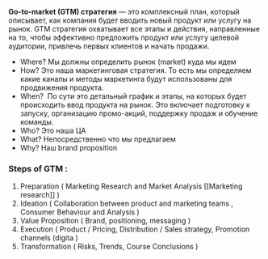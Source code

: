 **Go-to-market (GTM) стратегия** — это комплексный план, который описывает, как компания будет вводить новый продукт или услугу на рынок. GTM стратегия охватывает все этапы и действия, направленные на то, чтобы эффективно предложить продукт или услугу целевой аудитории, привлечь первых клиентов и начать продажи.

- Where? Мы должны определить рынок (market) куда мы идем 
- How?  Это наша маркетинговая стратегия. То есть мы определяем какие каналы и методы маркетинга будут использованы для продвижения продукта.
- When?  По сути это детальный график и этапы, на которых будет происходить ввод продукта на рынок. Это включает подготовку к запуску, организацию промо-акций, поддержку продаж и обучение команды.
- Who? Это наша ЦА 
- What? Непосредственно что мы предлагаем
- Why? Наш brand proposition 

<h3>Steps of GTM :</h3> 

1. Preparation ( Marketing Research and Market Analysis [[Marketing research]] )
2. Ideation ( Collaboration between product and marketing teams ,  Consumer Behaviour and Analysis )
3. Value Proposition ( Brand, positioning, messaging )
4. Execution ( Product / Pricing, Distribution / Sales strategy, Promotion channels (digita )
5. Transformation ( Risks, Trends, Course Conclusions )

